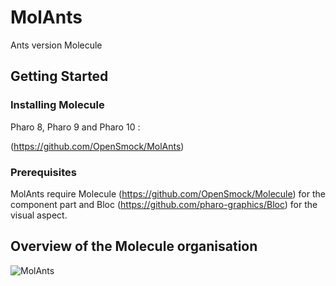 # MolAnts

Ants version Molecule

## Getting Started

### Installing Molecule

Pharo 8, Pharo 9 and Pharo 10 : 

(https://github.com/OpenSmock/MolAnts)

### Prerequisites

MolAnts require Molecule (https://github.com/OpenSmock/Molecule) for the component part and Bloc (https://github.com/pharo-graphics/Bloc) for the visual aspect.
  
## Overview of the Molecule organisation
![MolAnts](https://user-images.githubusercontent.com/64481702/166678508-2be44458-5095-4cd3-b772-d144f2707f6c.png)
